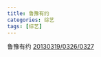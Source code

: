 ```yaml
---
title: 鲁豫有约
categories: 综艺
tags: [综艺]
---
```


鲁豫有约 [20130319/0326/0327](https://www.bilibili.com/video/BV1js411i7cC?p=1)